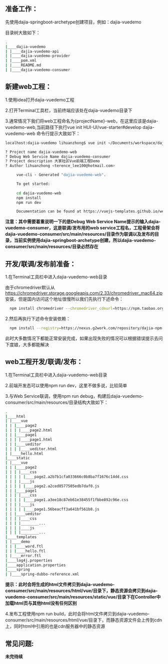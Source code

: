 ## 准备工作：

先使用dajia-springboot-archetype创建项目，例如：dajia-vuedemo

目录树大致如下：

``` bash
.
|____dajia-vuedemo
| |____dajia-vuedemo-api
| |____dajia-vuedemo-provider
| |____pom.xml
| |____README.md
| |____dajia-vuedemo-consumer
```

## 新建web工程：

1.使用idea打开dajia-vuedemo工程

2.打开Terminal工具栏，当前终端应该处在dajia-vuedemo目录下

3.通常情况下我们将web工程命名为{projectName}-web，在这里应该是dajia-vuedemo-web,当前路径下执行vue init HUI-UI/vue-starter#develop dajia-vuedemo-web 命令行提示大致如下：
  
``` bash
localhost:dajia-vuedemo lihuanzhong$ vue init ~/Documents/workspace/dajia-vue-skeleton/vue-starter/ dajia-vuedemo-web

? Project name dajia-vuedemo-web
? Debug Web Service Name dajia-vuedemo-consumer
? Project description 大家社区Vue前端工程Demo
? Author lihuanzhong <terence_lee100@hotmail.com>

     vue-cli · Generated "dajia-vuedemo-web".

     To get started:
 
     cd dajia-vuedemo-web
     npm install
     npm run dev

     Documentation can be found at https://vuejs-templates.github.io/webpack
```

**注意：其中需要着重说明一下的是Debug Web Service Name提示的输入dajia-vuedemo-consumer，这是联调/发布用的web service工程名，工程骨架会将dajia-vuedemo-consumer/src/main/resources/目录作为联调以及发布的目录，当前实例使用dajia-springboot-archetype创建，所以dajia-vuedemo-consumer/src/main/resources/目录必然存在**

## 开发/联调/发布前准备：

1.在Terminal工具栏中进入dajia-vuedemo-web目录

由于chromedriver默认从 https://chromedriver.storage.googleapis.com/2.33/chromedriver_mac64.zip 安装，但是国内访问这个地址很慢所以我们先执行下述命令：

``` bash
  npm install chromedriver --chromedriver_cdnurl=https://npm.taobao.org/mirrors/chromedriver
```

2.然后再执行下述命令安装依赖：

``` bash
  npm install --registry=https://nexus.g2work.com/repository/dajia-npm-group/
```

此时大多数情况下都能正常安装完成，如果出现失败的情况可以根据错误提示去问下度娘，大多都能解决

## web工程开发/联调/发布：

1.在Terminal工具栏中进入dajia-vuedemo-web目录

2.前端开发态可以使用npm run dev，这里不做多说，比较简单

3.与Web Service联调，使用npm run debug，构建后dajia-vuedemo-consumer/src/main/resources/目录结构大致如下：

``` bash
.
|____html
| |____vue
| | |____page2
| | | |____page2.html
| | |____page1
| | | |____page1.html
| | |____ueditor
| | | |____ueditor.html
| |____hello.html
|____static
| |____vue
| | |____page2
| | | |____css
| | | | |____page2.a2b7b1cfa033666c0b8ba7f1676c14dd.css
| | | |____js
| | | | |____page2.a2ced8577505edb7daf0.js
| | |____page1
| | | |____css
| | | | |____page1.a3ee18c87eb61e38455f1fbbe892c96e.css
| | | |____js
| | | | |____page1.56beacff3a641bf561b8.js
| | |____ueditor
| | | |____css
| | | |________...
| | | |____js
| | | |________...
|____templates
| |____demo
| | |____word.ftl
| | |____hello.ftl
| |____error.ftl
|____log4j.properties
|____application.properties
|____spring
| |____spring-dubbo-reference.xml
```

**提示：此时会将生成的html文件拷贝到dajia-vuedemo-consumer/src/main/resources/html/vue/目录下，静态资源会拷贝到dajia-vuedemo-consumer/src/main/resources/static/vue/目录下在Controller中加载html页与其他html没有任何区别**

4.发布工程使用npm run build，此时会将html文件拷贝到dajia-vuedemo-consumer/src/main/resources/html/vue/目录下，而静态资源文件会上传到cdn上，同时html中引用的也是cdn服务器中的静态资源

## 常见问题:
**未完待续**